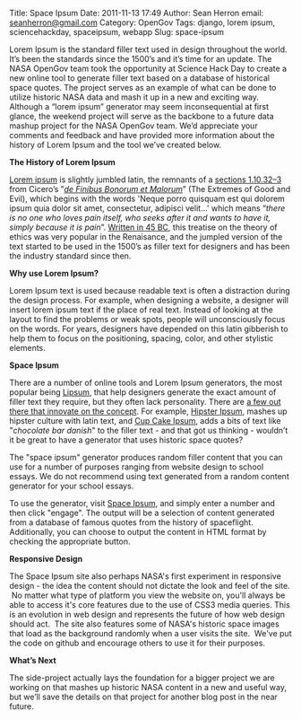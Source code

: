 Title: Space Ipsum
Date: 2011-11-13 17:49
Author: Sean Herron
email: seanherron@gmail.com
Category: OpenGov
Tags: django, lorem ipsum, sciencehackday, spaceipsum, webapp
Slug: space-ipsum

Lorem Ipsum is the standard filler text used in design throughout the
world. It’s been the standards since the 1500’s and it’s time for an
update. The NASA OpenGov team took the opportunity at Science Hack Day
to create a new online tool to generate filler text based on a database
of historical space quotes. The project serves as an example of what can
be done to utilize historic NASA data and mash it up in a new and
exciting way. Although a “lorem ipsum” generator may seem
inconsequential at first glance, the weekend project will serve as the
backbone to a future data mashup project for the NASA OpenGov team. We’d
appreciate your comments and feedback and have provided more information
about the history of Lorem Ipsum and the tool we’ve created below.

**The History of Lorem Ipsum**

[Lorem ipsum][] is slightly jumbled latin, the remnants of a [sections
1.10.32–3][Lorem ipsum] from Cicero’s ”[*de Finibus Bonorum et
Malorum*][]” (The Extremes of Good and Evil), which begins with the
words 'Neque porro quisquam est qui dolorem ipsum quia dolor sit amet,
consectetur, adipisci velit...' which means “*there is no one who loves
pain itself, who seeks after it and wants to have it, simply because it
is pain*”. [Written in 45 BC][], this treatise on the theory of ethics
was very popular in the Renaisance, and the jumpled version of the text
started to be used in the 1500’s as filler text for designers and has
been the industry standard since then.

**Why use Lorem Ipsum?**

Lorem Ipsum text is used because readable text is often a distraction
during the design process. For example, when designing a website, a
designer will insert lorem ipsum text if the place of real text. Instead
of looking at the layout to find the problems or weak spots, people will
unconsciously focus on the words. For years, designers have depended on
this latin gibberish to help them to focus on the positioning, spacing,
color, and other stylistic elements.

**Space Ipsum**

There are a number of online tools and Lorem Ipsum generators, the most
popular being [Lipsum][], that help designers generate the exact amount
of filler text they require, but they often lack personality. There are
[a few out there that innovate on the concept][]. For example, [Hipster
Ipsum][], mashes up hipster culture with latin text, and [Cup Cake
Ipsum][], adds a bits of text like "*chocolate bar danish*" to the
filler text - and that got us thinking - wouldn’t it be great to have a
generator that uses historic space quotes?

The "space ipsum" generator produces random filler content that you can
use for a number of purposes ranging from website design to school
essays. We do not recommend using text generated from a random content
generator for your school essays.

To use the generator, visit [Space Ipsum][], and simply enter a number
and then click "engage". The output will be a selection of content
generated from a database of famous quotes from the history of
spaceflight. Additionally, you can choose to output the content in HTML
format by checking the appropriate button.

**Responsive Design**

The Space Ipsum site also perhaps NASA's first experiment in responsive
design - the idea the content should not dictate the look and feel of
the site.  No matter what type of platform you view the website on,
you'll always be able to access it's core features due to the use of
CSS3 media queries. This is an evolution in web design and represents
the future of how web design should act.  The site also features some of
NASA's historic space images that load as the background randomly when a
user visits the site.  We've put the code on github and encourage others
to use it for their purposes.

**What’s Next**

The side-project actually lays the foundation for a bigger project we
are working on that mashes up historic NASA content in a new and useful
way, but we’ll save the details on that project for another blog post in
the near future.

 

  [Lorem ipsum]: http://en.wikipedia.org/wiki/Lorem_ipsum
  [*de Finibus Bonorum et Malorum*]: http://en.wikipedia.org/wiki/De_finibus_bonorum_et_malorum
  [Written in 45 BC]: http://support.microsoft.com/kb/114222/en-us
  [Lipsum]: http://www.lipsum.com/
  [a few out there that innovate on the concept]: http://getbraizen.com/2011/10/lorem-ipsum-do-huh/
  [Hipster Ipsum]: http://hipsteripsum.me/
  [Cup Cake Ipsum]: http://cupcakeipsum.com/
  [Space Ipsum]: http://spaceipsum.com/
